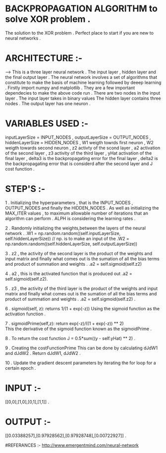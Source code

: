 # BACKPROPAGATION ALGORITHM to solve XOR problem .
The solution to the XOR problem . Perfect place to start if you are new to neural networks .

# ARCHITECTURE :-

--> This is a three layer neural network . The input layer , hidden layer and the final output layer . The neural network involves a
set of algorithms that constitute to make the basis of machine learning followed by deeep learning . Firstly import numpy and matplotlib . 
They are a few important dependecies to make the above code run . There are two nodes in the input layer . The input layer takes in binary values 
The hidden layer contains three nodes . The output layer  has one neuron .


# VARIABLES USED :-
inputLayerSize = INPUT_NODES , outputLayerSize = OUTPUT_NODES , hiddenLayerSize = HIDDEN_NODES , W1 weigth towrds first neuron 
, W2 weigth towards second neuron  , z2 activty of the scond layer  , a2 activation of the second layer  , z3 activity of the third layer
, yHat activation of the final layer , delta3 is the backpropagating error for the final layer ,  delta2 is the backpropagating error
that is considerd after the second layer and  J cost function .

# STEP'S :-

1 . Initializing the hyperparameters , that is the INPUT_NODES , OUTPUT_NODES and finally the HIDDEN_NODES . As well as initializing
the MAX_ITER values , to maximum allowable number of iterations that an algorithm can perform . ALPH is considering the learning rates .


2 . Randomly initializing the weights,between the layers of the neural network .
      .W1 = np.random.random((self.inputLayerSize, self.hiddenLayerSize))  // np. is to make an input of the 
      .W2 = np.random.random((self.hiddenLayerSize, self.outputLayerSize))
     
3 . z2 , the activity of the second layer is the product of the weights and input matrix and finally what comes out is the sumation of all
the bias terms and product of summation and weights . .a2 = self.sigmoid(self.z2)


4 . a2 , this is the activated function that is produced out .a2 = self.sigmoid(self.z2).

5 . z3 , the activity of the third layer is the product of the weights and input matrix and finally what comes out is the sumation of all
the bias terms and product of summation and weights . .a2 = self.sigmoid(self.z2) .

6 . sigmoid(self, z):
        returns  1/(1 + exp(-z)) 
        Using the sigmoid function as the activation function .
        
 7 .  sigmoidPrime(self,z):
        return exp(-z)/((1 + exp(-z)) ** 2)  
       This the derivative of the sigmoid function known as the sigmoidPrime .
       
 8 . To return the cost function 
  J = 0.5*sum((y - self.yHat) ** 2) .
  
  
  9 . Creating the costFunctionPrime 
  This can be done by calculating  dJdW1 and dJdW2 . 
   Return dJdW1, dJdW2 . 
   
   
   10 . Update the gradient descent parameters by iterating the for loop for a certain epoch . 
   
   # INPUT :-
   
   [[0,0],[1,0],[0,1],[1,1]] .
   
   # OUTPUT :-
   
   [[0.03388257],[0.97928562],[0.97928748],[0.00722927]] .
   
   #REFERANCES :-
   http://www.emergentmind.com/neural-network
   
  
  
 

